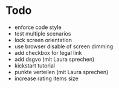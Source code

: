 # Todo

* enforce code style
* test multiple scenarios
* lock screen orientation
* use browser disable of screen dimming
* add checkbox for legal link
* add dsgvo (mit Laura sprechen)
* kickstart tutorial
* punkte verteilen (mit Laura sprechen)
* increase rating items size
